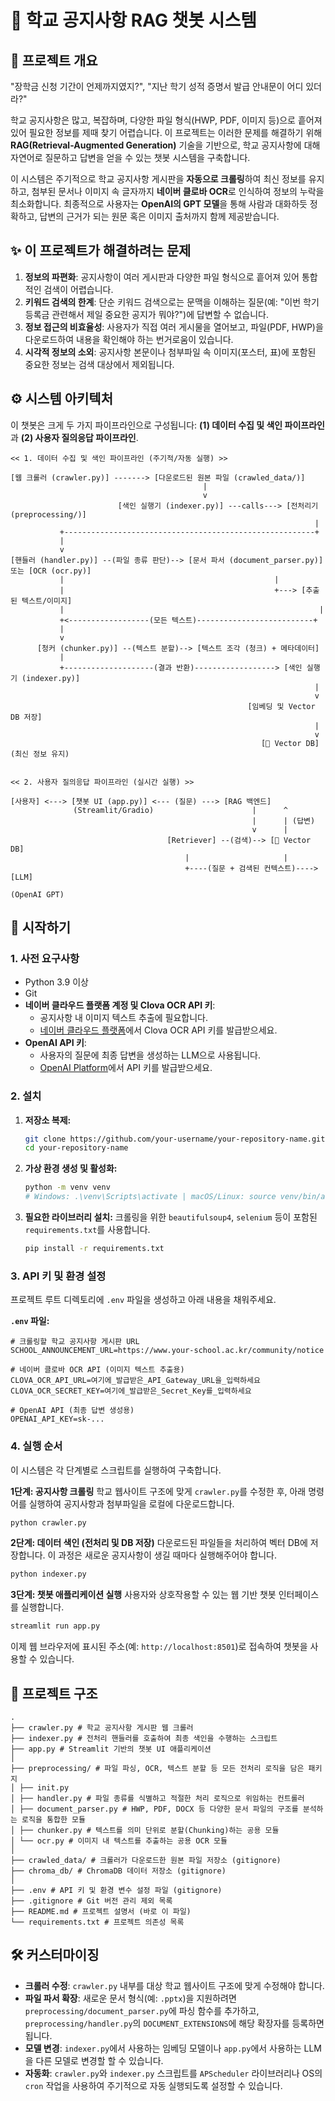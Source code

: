 # 🏫 학교 공지사항 RAG 챗봇 시스템

## 📖 프로젝트 개요

"장학금 신청 기간이 언제까지였지?", "지난 학기 성적 증명서 발급 안내문이 어디 있더라?"

학교 공지사항은 많고, 복잡하며, 다양한 파일 형식(HWP, PDF, 이미지 등)으로 흩어져 있어 필요한 정보를 제때 찾기 어렵습니다. 이 프로젝트는 이러한 문제를 해결하기 위해 **RAG(Retrieval-Augmented Generation)** 기술을 기반으로, 학교 공지사항에 대해 자연어로 질문하고 답변을 얻을 수 있는 챗봇 시스템을 구축합니다.

이 시스템은 주기적으로 학교 공지사항 게시판을 **자동으로 크롤링**하여 최신 정보를 유지하고, 첨부된 문서나 이미지 속 글자까지 **네이버 클로바 OCR**로 인식하여 정보의 누락을 최소화합니다. 최종적으로 사용자는 **OpenAI의 GPT 모델**을 통해 사람과 대화하듯 정확하고, 답변의 근거가 되는 원문 혹은 이미지 출처까지 함께 제공받습니다.

## ✨ 이 프로젝트가 해결하려는 문제

1.  **정보의 파편화**: 공지사항이 여러 게시판과 다양한 파일 형식으로 흩어져 있어 통합적인 검색이 어렵습니다.
2.  **키워드 검색의 한계**: 단순 키워드 검색으로는 문맥을 이해하는 질문(예: "이번 학기 등록금 관련해서 제일 중요한 공지가 뭐야?")에 답변할 수 없습니다.
3.  **정보 접근의 비효율성**: 사용자가 직접 여러 게시물을 열어보고, 파일(PDF, HWP)을 다운로드하여 내용을 확인해야 하는 번거로움이 있습니다.
4.  **시각적 정보의 소외**: 공지사항 본문이나 첨부파일 속 이미지(포스터, 표)에 포함된 중요한 정보는 검색 대상에서 제외됩니다.

## ⚙️ 시스템 아키텍처

이 챗봇은 크게 두 가지 파이프라인으로 구성됩니다: **(1) 데이터 수집 및 색인 파이프라인**과 **(2) 사용자 질의응답 파이프라인**.

```
<< 1. 데이터 수집 및 색인 파이프라인 (주기적/자동 실행) >>

[웹 크롤러 (crawler.py)] -------> [다운로드된 원본 파일 (crawled_data/)]
                                           |
                                           v
                        [색인 실행기 (indexer.py)] ---calls---> [전처리기 (preprocessing/)]
                                                                    |
           +--------------------------------------------------------+
           |
           v
[핸들러 (handler.py)] --(파일 종류 판단)--> [문서 파서 (document_parser.py)] 또는 [OCR (ocr.py)]
           |                                               |
           |                                               +---> [추출된 텍스트/이미지]
           |                                                         |
           +<------------------(모든 텍스트)--------------------------+
           |
           v
      [청커 (chunker.py)] --(텍스트 분할)--> [텍스트 조각 (청크) + 메타데이터]
           |
           +--------------------(결과 반환)------------------> [색인 실행기 (indexer.py)]
                                                                    |
                                                                    v
                                                     [임베딩 및 Vector DB 저장]
                                                                    |
                                                                    v
                                                        [🧠 Vector DB] (최신 정보 유지)


<< 2. 사용자 질의응답 파이프라인 (실시간 실행) >>

[사용자] <---> [챗봇 UI (app.py)] <--- (질문) ---> [RAG 백엔드]
              (Streamlit/Gradio)                      |      ^
                                                      |      | (답변)
                                                      v      |
                                   [Retriever] --(검색)--> [🧠 Vector DB]
                                       |                     |
                                       +----(질문 + 검색된 컨텍스트)----> [LLM]
                                                                      (OpenAI GPT)
```

## 🚀 시작하기

### 1. 사전 요구사항

-   Python 3.9 이상
-   Git
-   **네이버 클라우드 플랫폼 계정 및 Clova OCR API 키**:
    -   공지사항 내 이미지 텍스트 추출에 필요합니다.
    -   [네이버 클라우드 플랫폼](https://www.ncloud.com/)에서 Clova OCR API 키를 발급받으세요.
-   **OpenAI API 키**:
    -   사용자의 질문에 최종 답변을 생성하는 LLM으로 사용됩니다.
    -   [OpenAI Platform](https://platform.openai.com/)에서 API 키를 발급받으세요.

### 2. 설치

1.  **저장소 복제:**
    ```bash
    git clone https://github.com/your-username/your-repository-name.git
    cd your-repository-name
    ```

2.  **가상 환경 생성 및 활성화:**
    ```bash
    python -m venv venv
    # Windows: .\venv\Scripts\activate | macOS/Linux: source venv/bin/activate
    ```

3.  **필요한 라이브러리 설치:**
    크롤링을 위한 `beautifulsoup4`, `selenium` 등이 포함된 `requirements.txt`를 사용합니다.
    ```bash
    pip install -r requirements.txt
    ```

### 3. API 키 및 환경 설정

프로젝트 루트 디렉토리에 `.env` 파일을 생성하고 아래 내용을 채워주세요.

**`.env` 파일:**
```
# 크롤링할 학교 공지사항 게시판 URL
SCHOOL_ANNOUNCEMENT_URL=https://www.your-school.ac.kr/community/notice

# 네이버 클로바 OCR API (이미지 텍스트 추출용)
CLOVA_OCR_API_URL=여기에_발급받은_API_Gateway_URL을_입력하세요
CLOVA_OCR_SECRET_KEY=여기에_발급받은_Secret_Key를_입력하세요

# OpenAI API (최종 답변 생성용)
OPENAI_API_KEY=sk-...
```

### 4. 실행 순서

이 시스템은 각 단계별로 스크립트를 실행하여 구축합니다.

**1단계: 공지사항 크롤링**
학교 웹사이트 구조에 맞게 `crawler.py`를 수정한 후, 아래 명령어를 실행하여 공지사항과 첨부파일을 로컬에 다운로드합니다.
```bash
python crawler.py
```

**2단계: 데이터 색인 (전처리 및 DB 저장)**
다운로드된 파일들을 처리하여 벡터 DB에 저장합니다. 이 과정은 새로운 공지사항이 생길 때마다 실행해주어야 합니다.
```bash
python indexer.py
```

**3단계: 챗봇 애플리케이션 실행**
사용자와 상호작용할 수 있는 웹 기반 챗봇 인터페이스를 실행합니다.
```bash
streamlit run app.py
```
이제 웹 브라우저에 표시된 주소(예: `http://localhost:8501`)로 접속하여 챗봇을 사용할 수 있습니다.

## 📁 프로젝트 구조

```
.
├── crawler.py # 학교 공지사항 게시판 웹 크롤러
├── indexer.py # 전처리 핸들러를 호출하여 최종 색인을 수행하는 스크립트
├── app.py # Streamlit 기반의 챗봇 UI 애플리케이션
│
├── preprocessing/ # 파일 파싱, OCR, 텍스트 분할 등 모든 전처리 로직을 담은 패키지
│ ├── init.py
│ ├── handler.py # 파일 종류를 식별하고 적절한 처리 로직으로 위임하는 컨트롤러
│ ├── document_parser.py # HWP, PDF, DOCX 등 다양한 문서 파일의 구조를 분석하는 로직을 통합한 모듈
│ ├── chunker.py # 텍스트를 의미 단위로 분할(Chunking)하는 공용 모듈
│ └── ocr.py # 이미지 내 텍스트를 추출하는 공용 OCR 모듈
│
├── crawled_data/ # 크롤러가 다운로드한 원본 파일 저장소 (gitignore)
├── chroma_db/ # ChromaDB 데이터 저장소 (gitignore)
│
├── .env # API 키 및 환경 변수 설정 파일 (gitignore)
├── .gitignore # Git 버전 관리 제외 목록
├── README.md # 프로젝트 설명서 (바로 이 파일)
└── requirements.txt # 프로젝트 의존성 목록
```

## 🛠️ 커스터마이징

-   **크롤러 수정**: `crawler.py` 내부를 대상 학교 웹사이트 구조에 맞게 수정해야 합니다.
-   **파일 파서 확장**: 새로운 문서 형식(예: `.pptx`)을 지원하려면 `preprocessing/document_parser.py`에 파싱 함수를 추가하고, `preprocessing/handler.py`의 `DOCUMENT_EXTENSIONS`에 해당 확장자를 등록하면 됩니다.
-   **모델 변경**: `indexer.py`에서 사용하는 임베딩 모델이나 `app.py`에서 사용하는 LLM을 다른 모델로 변경할 할 수 있습니다.
-   **자동화**: `crawler.py`와 `indexer.py` 스크립트를 `APScheduler` 라이브러리나 OS의 `cron` 작업을 사용하여 주기적으로 자동 실행되도록 설정할 수 있습니다.